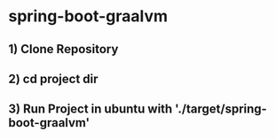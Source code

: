 # spring-boot-graalvm

## 1) Clone Repository
## 2) cd project dir
## 3) Run Project in ubuntu with './target/spring-boot-graalvm'

